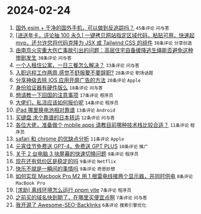 # 2024-02-24

1. [国外 esim + 干净的国外手机，可以做到反追踪吗？](https://www.v2ex.com/t/1018068) `45条评论` `问与答`
1. [[进送年卡，评论抽 100 永久] 一键拷贝网站指定区域代码，粘贴可用，快速起 mvp，还允许您将代码克隆为 JSX 或 Tailwind CSS 的组件](https://www.v2ex.com/t/1018061) `38条评论` `分享创造`
1. [由南京火灾重大伤亡事故引出的问题：高层住宅自备缓降逃生绳能否避免这种惨剧发生](https://www.v2ex.com/t/1018071) `38条评论` `问与答`
1. [一个人租住公寓，一日三餐怎么解决？](https://www.v2ex.com/t/1018051) `33条评论` `问与答`
1. [入职远程工作两周,感觉不舒服要不要辞职?](https://www.v2ex.com/t/1018062) `28条评论` `职场话题`
1. [分享神级去除 IOS 应用开屏广告的方法](https://www.v2ex.com/t/1018073) `20条评论` `Apple`
1. [身份验证器有硬件版么](https://www.v2ex.com/t/1018053) `18条评论` `问与答`
1. [想请教一下回国的注意事项](https://www.v2ex.com/t/1018103) `17条评论` `程序员`
1. [大佬们，私活应该如何报价呢](https://www.v2ex.com/t/1018060) `14条评论` `程序员`
1. [iPad 哪里换电池相对靠谱](https://www.v2ex.com/t/1018104) `13条评论` `Android`
1. [买键盘 求个靠谱的日本转运](https://www.v2ex.com/t/1018064) `12条评论` `问与答`
1. [各位大佬，准备做个 mobile apps 请教目前哪种技术栈比较合适？](https://www.v2ex.com/t/1018066) `11条评论` `程序员`
1. [safari 和 chrome 的优缺点分析](https://www.v2ex.com/t/1018063) `11条评论` `Apple`
1. [元宵佳节免费送 GPT-4，免费送 GPT PLUS](https://www.v2ex.com/t/1018080) `10条评论` `推广`
1. [关于 2 台电脑 3 块屏幕的快速切换问题](https://www.v2ex.com/t/1018093) `9条评论` `程序员`
1. [现在还有低价区是稳定的吗](https://www.v2ex.com/t/1018075) `9条评论` `Netflix`
1. [快乐不就是一瞬间的事情吗](https://www.v2ex.com/t/1018055) `9条评论` `奇思妙想`
1. [如何实现 Macbook Pro M2 用 1 根雷电线接两个显示器，并同时供电](https://www.v2ex.com/t/1018099) `8条评论` `MacBook Pro`
1. [[求助] 离线环境怎么运行 pnpm vite](https://www.v2ex.com/t/1018088) `7条评论` `程序员`
1. [之前买的域名快到期了，在哪里买便宜点啊](https://www.v2ex.com/t/1018065) `7条评论` `问与答`
1. [我开源了 Awesome-SEO-Backlinks](https://www.v2ex.com/t/1018046) `6条评论` `搜索引擎优化`
